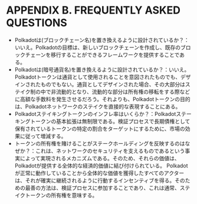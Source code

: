 # APPENDIX B. FREQUENTLY ASKED QUESTIONS

- Polkadotは(ブロックチェーン名)を置き換えるように設計されているか？：いいえ。Polkadotの目標は、新しいブロックチェーンを作成し、既存のブロックチェーンを移行することができるフレームワークを提供することである。
- Polkadotは(暗号通貨名)を置き換えるように設計されているか？：いいえ。Polkadotトークンは通貨として使用されることを意図されたものでも、デザインされたものでもない。通貨としてデザインされた場合、その大部分はステイク制の中で非流動的となり、流動的な部分は所有権の移転をする際などに高額な手数料を発生させるだろう。それよりも、Polkadotトークンの目的は、Polkadotネットワークのステイクを直接的な表現することにある。
- Polkadotステイキングトークンのインフレ率はいくらか？：Polkadotステーキングトークンの基本拡張は無制限である。検証プロセスで長期債権として保有されているトークンの特定の割合をターゲットにするために、市場の効果に従って増減する。
- トークンの所有権を賭けることがステークホールディングを反映するのはなぜか？：これは、ネットワークのセキュリティを支えるものであるという事実によって実現されるメカニズムである。そのため、それらの価値は、Polkadotが提供する全体的な経済的価値に結び付けられている。 Polkadotが正常に動作していることから全体的な価値を獲得したすべてのアクターは、それが確実に継続されるように行動するインセンティブを得る。そのための最善の方法は、検証プロセスに参加することであり、これは通常、ステイクトークンの所有権を意味する。

